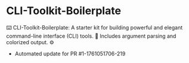 # CLI-Toolkit-Boilerplate
⌨️ CLI-Toolkit-Boilerplate: A starter kit for building powerful and elegant command-line interface (CLI) tools. 🧰 Includes argument parsing and colorized output. ⚙️


- Automated update for PR #1-1761051706-219